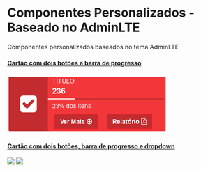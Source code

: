 # Componentes Personalizados - Baseado no AdminLTE

Componentes personalizados baseados no tema AdminLTE

#### [Cartão com dois botões e barra de progresso](https://github.com/kelvinpalves/adminlte-componentes-personalizados/blob/master/card-com-dois-botoes.html)

![](https://github.com/kelvinpalves/adminlte-componentes-personalizados/blob/master/imgs-exemplo/card-com-dois-botoes,.png?raw=true)


#### [Cartão com dois botões, barra de progresso e dropdown](https://github.com/kelvinpalves/adminlte-componentes-personalizados/blob/master/card-com-dois-botoes-e-dropdown.html)

![](https://github.com/kelvinpalves/adminlte-componentes-personalizados/blob/master/imgs-exemplo/card-com-dois-botoes-e-dropdown.png?raw=true)
![](https://github.com/kelvinpalves/adminlte-componentes-personalizados/blob/master/imgs-exemplo/card-com-dois-botoes-e-dropdown-selecionado.png?raw=true)
